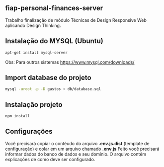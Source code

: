 ## fiap-personal-finances-server
Trabalho finalização de módulo Técnicas de Design Responsive Web aplicando Design Thinking.

## Instalação do MYSQL (Ubuntu)

```bash
apt-get install mysql-server
```
Obs: Para outros sistemas https://www.mysql.com/downloads/
 

## Import database do projeto

```bash
mysql -uroot -p -D gastos < db/database.sql
```


## Instalação projeto

```bash
npm install
```

## Configurações

Você precisará copiar o contéudo do arquivo **.env.js.dist** (template de configuração) e colar em um arquivo chamado **.env.js**
Feito você precisará informar dados do banco de dados e seu domínio. O arquivo contém explicações de como deve ser configurado.